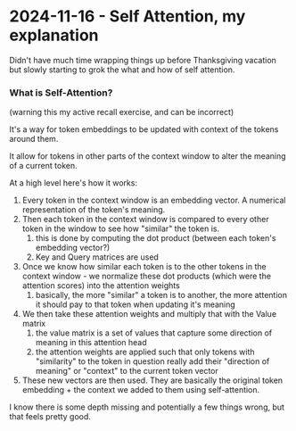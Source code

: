 # 2024-11-16 - Self Attention, my explanation
Didn't have much time wrapping things up before Thanksgiving vacation but slowly starting to grok the what and how of self attention.

### What is Self-Attention?
(warning this my active recall exercise, and can be incorrect)

It's a way for token embeddings to be updated with context of the tokens around them.

It allow for tokens in other parts of the context window to alter the meaning of a current token.

At a high level here's how it works:
1. Every token in the context window is an embedding vector. A numerical representation of the token's meaning.
2. Then each token in the context window is compared to every other token in the window to see how "similar" the token is.
	1. this is done by computing the dot product (between each token's embedding vector?)
	2. Key and Query matrices are used
3. Once we know how similar each token is to the other tokens in the context window - we normalize these dot products (which were the attention scores) into the attention weights
	1. basically, the more "similar" a token is to another, the more attention it should pay to that token when updating it's meaning
4. We then take these attention weights and multiply that with the Value matrix
	1. the value matrix is a set of values that capture some direction of meaning in this attention head
	2. the attention weights are applied such that only tokens with "similarity" to the token in question really add their "direction of meaning" or "context" to the current token vector
5. These new vectors are then used. They are basically the original token embedding + the context we added to them using self-attention.

I know there is some depth missing and potentially a few things wrong, but that feels pretty good.